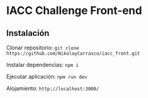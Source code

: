 # IACC Challenge Front-end

## Instalación

Clonar repositorio: `git clone https://github.com/NikolayCarrasco/iacc_front.git`

Instalar dependencias: `npm i`

Ejecutar aplicación: `npm run dev`

Alojamiento: `http://localhost:3000/`